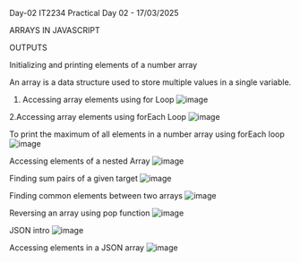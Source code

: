 Day-02
IT2234 Practical  Day 02 - 17/03/2025

ARRAYS IN JAVASCRIPT

OUTPUTS

Initializing and printing elements of a number array

An array is a data structure used to store multiple values in a single variable.

  1. Accessing array elements using for Loop
  ![image](https://github.com/user-attachments/assets/e4189e10-7a06-452f-a16b-d5bb0a8c151c)
  
  2.Accessing array elements using forEach Loop
  ![image](https://github.com/user-attachments/assets/acddc626-955c-457c-a842-7cd3bc5ce1fd)

To print the maximum of all elements in a number array using forEach loop
  ![image](https://github.com/user-attachments/assets/34a59c4f-c029-4e33-818f-4079d0b64a96)

Accessing elements of a nested Array
  ![image](https://github.com/user-attachments/assets/78edfbfa-57a0-4791-aca8-f70cd061e676)

Finding sum pairs of a given target 
  ![image](https://github.com/user-attachments/assets/a8d0a83b-457d-49f9-a14a-8032362c565b)

Finding common elements between two arrays
  ![image](https://github.com/user-attachments/assets/ab306049-06d3-436b-9cf9-e1a6f01b1da0)

Reversing an array using pop function
  ![image](https://github.com/user-attachments/assets/df7d9437-d864-408b-8904-428922965f11)

JSON intro
  ![image](https://github.com/user-attachments/assets/64b86437-cde3-45c7-bb15-410ba553f1dc)

Accessing elements in a JSON array
  ![image](https://github.com/user-attachments/assets/ff0a9774-1787-45ae-9d61-fc378cdc9026)




